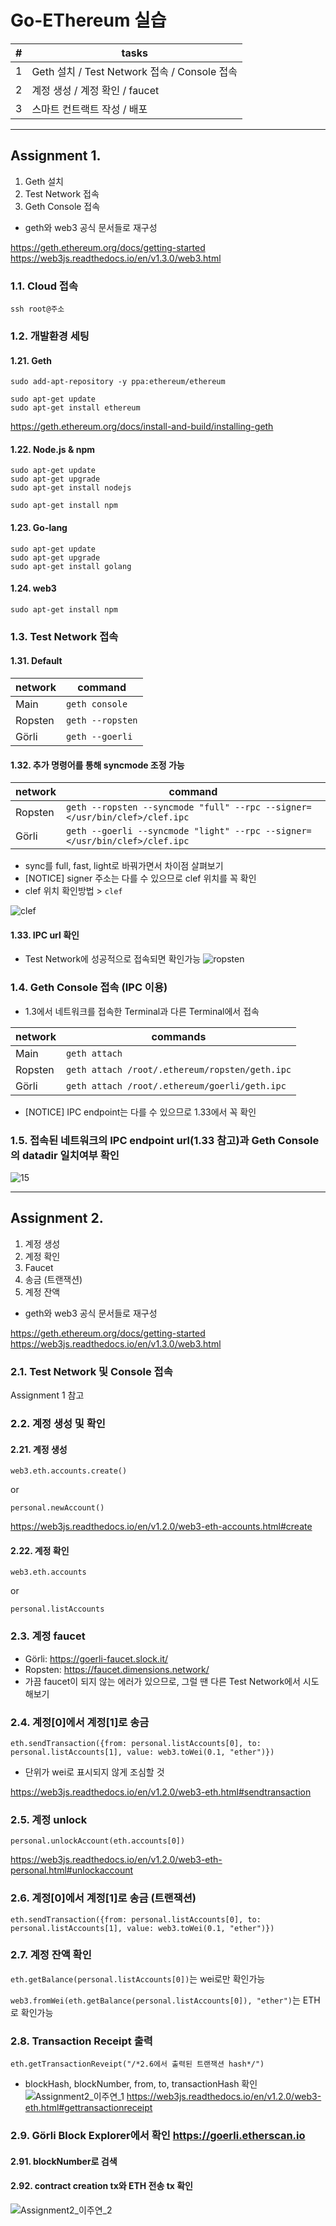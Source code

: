 # Go-EThereum 실습


#| tasks
----|-----------
1| Geth 설치 / Test Network 접속 / Console 접속
2| 계정 생성 / 계정 확인 / faucet
3| 스마트 컨트랙트 작성 / 배포 

***

## Assignment 1.
1. Geth 설치
2. Test Network 접속
3. Geth Console 접속

- geth와 web3 공식 문서들로 재구성

<https://geth.ethereum.org/docs/getting-started>
<https://web3js.readthedocs.io/en/v1.3.0/web3.html>

### 1.1. Cloud 접속
```
ssh root@주소
```



### 1.2. 개발환경 세팅
#### 1.21. Geth
```
sudo add-apt-repository -y ppa:ethereum/ethereum
```
```
sudo apt-get update
sudo apt-get install ethereum
```
<https://geth.ethereum.org/docs/install-and-build/installing-geth>
#### 1.22. Node.js & npm
```
sudo apt-get update 
sudo apt-get upgrade
sudo apt-get install nodejs
```
```
sudo apt-get install npm
```

#### 1.23. Go-lang
```
sudo apt-get update
sudo apt-get upgrade
sudo apt-get install golang
```

#### 1.24. web3
```
sudo apt-get install npm
```


### 1.3. Test Network 접속
#### 1.31. Default

network| command
----|-----------
Main| ```geth console```
Ropsten| ```geth --ropsten```
Görli| ```geth --goerli```


#### 1.32. 추가 명령어를 통해 syncmode 조정 가능

network| command
----|-----------
Ropsten| ```geth --ropsten --syncmode "full" --rpc --signer=</usr/bin/clef>/clef.ipc```
Görli| ```geth --goerli --syncmode "light" --rpc --signer=</usr/bin/clef>/clef.ipc```

* sync를 full, fast, light로 바꿔가면서 차이점 살펴보기
* [NOTICE] signer 주소는 다를 수 있으므로 clef 위치를 꼭 확인
* clef 위치 확인방법 > ```clef```

![clef](https://user-images.githubusercontent.com/70181621/107146305-94ee9880-698a-11eb-835e-f16f08679afd.png)


#### 1.33. IPC url 확인 
- Test Network에 성공적으로 접속되면 확인가능
![ropsten](https://user-images.githubusercontent.com/70181621/107146184-d599e200-6989-11eb-80a9-ee84a53c4e6d.png)

### 1.4. Geth Console 접속 (IPC 이용)
- 1.3에서 네트워크를 접속한 Terminal과 다른 Terminal에서 접속

network| commands
----|-----------
Main| ```geth attach```
Ropsten| ```geth attach /root/.ethereum/ropsten/geth.ipc```
Görli| ```geth attach /root/.ethereum/goerli/geth.ipc```

* [NOTICE] IPC endpoint는 다를 수 있으므로 1.33에서 꼭 확인

### 1.5. 접속된 네트워크의 IPC endpoint url(1.33 참고)과 Geth Console의 datadir 일치여부 확인
![15](https://user-images.githubusercontent.com/70181621/107147360-f3b71080-6990-11eb-81c5-748b51d5ec38.png)


***
## Assignment 2.
1. 계정 생성
2. 계정 확인
3. Faucet
4. 송금 (트랜잭션)
5. 계정 잔액 

- geth와 web3 공식 문서들로 재구성

<https://geth.ethereum.org/docs/getting-started>
<https://web3js.readthedocs.io/en/v1.3.0/web3.html>

### 2.1. Test Network 및 Console 접속
Assignment 1 참고

### 2.2. 계정 생성 및 확인
#### 2.21. 계정 생성
```
web3.eth.accounts.create()
``` 
or
```
personal.newAccount()
```

<https://web3js.readthedocs.io/en/v1.2.0/web3-eth-accounts.html#create>

#### 2.22. 계정 확인
```
web3.eth.accounts
``` 
or 
```
personal.listAccounts
```

### 2.3. 계정 faucet
- Görli: <https://goerli-faucet.slock.it/>
- Ropsten: <https://faucet.dimensions.network/> 
- 가끔 faucet이 되지 않는 에러가 있으므로, 그럴 땐 다른 Test Network에서 시도해보기

### 2.4. 계정[0]에서 계정[1]로 송금
```
eth.sendTransaction({from: personal.listAccounts[0], to: personal.listAccounts[1], value: web3.toWei(0.1, "ether")})
```

- 단위가 wei로 표시되지 않게 조심할 것

<https://web3js.readthedocs.io/en/v1.2.0/web3-eth.html#sendtransaction>


### 2.5. 계정 unlock
```personal.unlockAccount(eth.accounts[0])```

<https://web3js.readthedocs.io/en/v1.2.0/web3-eth-personal.html#unlockaccount>
     
### 2.6. 계정[0]에서 계정[1]로 송금 (트랜잭션)
```
eth.sendTransaction({from: personal.listAccounts[0], to: personal.listAccounts[1], value: web3.toWei(0.1, "ether")})
```

### 2.7. 계정 잔액 확인
```eth.getBalance(personal.listAccounts[0])```는 wei로만 확인가능

```web3.fromWei(eth.getBalance(personal.listAccounts[0]), "ether")```는 ETH로 확인가능
        
### 2.8. Transaction Receipt 출력
```eth.getTransactionReveipt("/*2.6에서 출력된 트랜잭션 hash*/")```

- blockHash, blockNumber, from, to, transactionHash 확인
![Assignment2_이주연_1](https://user-images.githubusercontent.com/70181621/107146953-af2a7580-698e-11eb-82e9-b6fb4c8f49aa.png)
https://web3js.readthedocs.io/en/v1.2.0/web3-eth.html#gettransactionreceipt

### 2.9. Görli Block Explorer에서 확인 <https://goerli.etherscan.io>
#### 2.91. blockNumber로 검색
#### 2.92. contract creation tx와 ETH 전송 tx 확인
![Assignment2_이주연_2](https://user-images.githubusercontent.com/70181621/107146971-c1a4af00-698e-11eb-9c86-72e1ff349a43.png)

        
